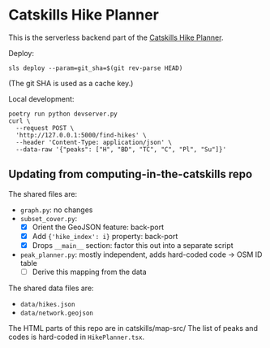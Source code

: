 # Catskills Hike Planner

This is the serverless backend part of the [Catskills Hike Planner][planner].

Deploy:

    sls deploy --param=git_sha=$(git rev-parse HEAD)

(The git SHA is used as a cache key.)

Local development:

    poetry run python devserver.py
    curl \
      --request POST \
      'http://127.0.0.1:5000/find-hikes' \
      --header 'Content-Type: application/json' \
      --data-raw '{"peaks": ["H", "BD", "TC", "C", "Pl", "Su"]}'

## Updating from computing-in-the-catskills repo

The shared files are:

- `graph.py`: no changes
- `subset_cover.py`:
  - [x] Orient the GeoJSON feature: back-port
  - [x] Add `{'hike_index': i}` property: back-port
  - [x] Drops `__main__` section: factor this out into a separate script
- `peak_planner.py`: mostly independent, adds hard-coded code -> OSM ID table
  - [ ] Derive this mapping from the data

The shared data files are:

- `data/hikes.json`
- `data/network.geojson`

The HTML parts of this repo are in catskills/map-src/
The list of peaks and codes is hard-coded in `HikePlanner.tsx`.


[planner]: https://danvk.org/catskills/map/planner
